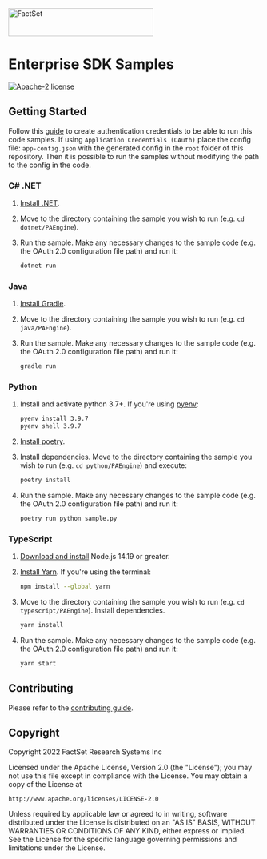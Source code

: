 <img alt="FactSet" src="https://www.factset.com/hubfs/Assets/images/factset-logo.svg" height="56" width="290">

# Enterprise SDK Samples

[![Apache-2 license](https://img.shields.io/badge/license-Apache2-brightgreen.svg)](https://www.apache.org/licenses/LICENSE-2.0)

## Getting Started

Follow this [guide](https://github.com/factset/enterprise-sdk#authentication) to create authentication credentials to be able to run this code samples. If using `Application Credentials (OAuth)` place the config file: `app-config.json` with the generated config in the `root` folder of this repository. Then it is possible to run the samples without modifying the path to the config in the code.

### C# .NET

1. [Install .NET](https://docs.microsoft.com/en-us/dotnet/core/install/).

2. Move to the directory containing the sample you wish to run (e.g. `cd dotnet/PAEngine`).

3. Run the sample. Make any necessary changes to the sample code (e.g. the OAuth 2.0 configuration file path) and run it:

   ```sh
   dotnet run
   ```

### Java

1. [Install Gradle](https://gradle.org/install/).

2. Move to the directory containing the sample you wish to run (e.g. `cd java/PAEngine`).

3. Run the sample. Make any necessary changes to the sample code (e.g. the OAuth 2.0 configuration file path) and run it:

   ```sh
   gradle run
   ```

### Python

1. Install and activate python 3.7+. If you're using [pyenv](https://github.com/pyenv/pyenv):

   ```sh
   pyenv install 3.9.7
   pyenv shell 3.9.7
   ```

2. [Install poetry](https://python-poetry.org/docs/#installation).
3. Install dependencies. Move to the directory containing the sample you wish to run (e.g. `cd python/PAEngine`) and execute:

   ```sh
   poetry install
   ```

4. Run the sample. Make any necessary changes to the sample code (e.g. the OAuth 2.0 configuration file path) and run it:

   ```sh
   poetry run python sample.py
   ```

### TypeScript

1. [Download and install](https://nodejs.org/en/download/) Node.js 14.19 or greater.

2. [Install Yarn](https://classic.yarnpkg.com/lang/en/docs/install). If you're using the terminal:

   ```sh
   npm install --global yarn
   ```

3. Move to the directory containing the sample you wish to run (e.g. `cd typescript/PAEngine`). Install dependencies.

   ```sh
   yarn install
   ```

4. Run the sample. Make any necessary changes to the sample code (e.g. the OAuth 2.0 configuration file path) and run it:

   ```sh
   yarn start
   ```

## Contributing

Please refer to the [contributing guide](https://github.com/factset/enterprise-sdk/blob/main/CONTRIBUTING.md).

## Copyright

Copyright 2022 FactSet Research Systems Inc

Licensed under the Apache License, Version 2.0 (the "License");
you may not use this file except in compliance with the License.
You may obtain a copy of the License at

    http://www.apache.org/licenses/LICENSE-2.0

Unless required by applicable law or agreed to in writing, software
distributed under the License is distributed on an "AS IS" BASIS,
WITHOUT WARRANTIES OR CONDITIONS OF ANY KIND, either express or implied.
See the License for the specific language governing permissions and
limitations under the License.

